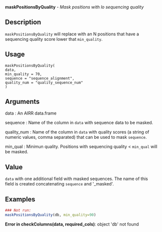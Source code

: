 **maskPositionsByQuality** - *Mask positions with lo sequencing quality*

Description
--------------------

`maskPositionsByQuality` will replace with an N positions that 
have a sequencing quality score lower that `min_quality`.


Usage
--------------------
```
maskPositionsByQuality(
data,
min_quality = 70,
sequence = "sequence_alignment",
quality_num = "quality_sequence_num"
)
```

Arguments
-------------------

data
:   An AIRR data.frame

sequence
:   Name of the column in `data` with sequence data to be
masked.

quality_num
:   Name of the column in `data` with quality scores (a
string of numeric values, comma separated) that can
be used to mask `sequence`.

min_qual
:   Minimun quality. Positions with sequencing quality 
< `min_qual` will be masked.




Value
-------------------

`data` with one additional field with masked sequences. The 
name of this field is created concatenating `sequence` 
and '_masked'.



Examples
-------------------

```R
### Not run:
maskPositionsByQuality(db, min_quality=90)
```

**Error in checkColumns(data, required_cols)**: object 'db' not found






